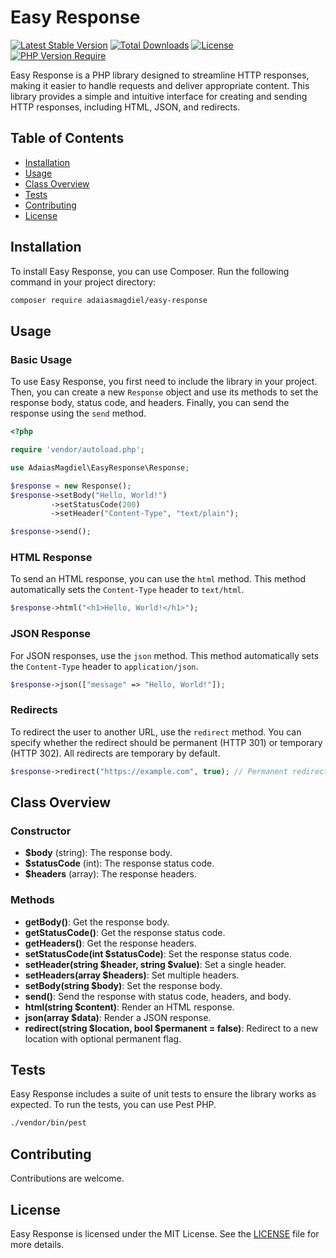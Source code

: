 # Easy Response

[![Latest Stable Version](http://poser.pugx.org/adaiasmagdiel/easy-response/v)](https://packagist.org/packages/adaiasmagdiel/easy-response)
[![Total Downloads](http://poser.pugx.org/adaiasmagdiel/easy-response/downloads)](https://packagist.org/packages/adaiasmagdiel/easy-response)
[![License](http://poser.pugx.org/adaiasmagdiel/easy-response/license)](https://packagist.org/packages/adaiasmagdiel/easy-response)
[![PHP Version Require](http://poser.pugx.org/adaiasmagdiel/easy-response/require/php)](https://packagist.org/packages/adaiasmagdiel/easy-response)

Easy Response is a PHP library designed to streamline HTTP responses, making it easier to handle requests and deliver appropriate content. This library provides a simple and intuitive interface for creating and sending HTTP responses, including HTML, JSON, and redirects.

## Table of Contents

- [Installation](#installation)
- [Usage](#usage)
- [Class Overview](#class-overview)
- [Tests](#tests)
- [Contributing](#contributing)
- [License](#license)

## Installation

To install Easy Response, you can use Composer. Run the following command in your project directory:

```bash
composer require adaiasmagdiel/easy-response
```

## Usage

### Basic Usage

To use Easy Response, you first need to include the library in your project. Then, you can create a new `Response` object and use its methods to set the response body, status code, and headers. Finally, you can send the response using the `send` method.

```php
<?php

require 'vendor/autoload.php';

use AdaiasMagdiel\EasyResponse\Response;

$response = new Response();
$response->setBody("Hello, World!")
         ->setStatusCode(200)
         ->setHeader("Content-Type", "text/plain");

$response->send();
```

### HTML Response

To send an HTML response, you can use the `html` method. This method automatically sets the `Content-Type` header to `text/html`.

```php
$response->html("<h1>Hello, World!</h1>");
```

### JSON Response

For JSON responses, use the `json` method. This method automatically sets the `Content-Type` header to `application/json`.

```php
$response->json(["message" => "Hello, World!"]);
```

### Redirects

To redirect the user to another URL, use the `redirect` method. You can specify whether the redirect should be permanent (HTTP 301) or temporary (HTTP 302). All redirects are temporary by default.

```php
$response->redirect("https://example.com", true); // Permanent redirect
```

## Class Overview

### Constructor

- **$body** (string): The response body.
- **$statusCode** (int): The response status code.
- **$headers** (array): The response headers.

### Methods

- **getBody()**: Get the response body.
- **getStatusCode()**: Get the response status code.
- **getHeaders()**: Get the response headers.
- **setStatusCode(int $statusCode)**: Set the response status code.
- **setHeader(string $header, string $value)**: Set a single header.
- **setHeaders(array $headers)**: Set multiple headers.
- **setBody(string $body)**: Set the response body.
- **send()**: Send the response with status code, headers, and body.
- **html(string $content)**: Render an HTML response.
- **json(array $data)**: Render a JSON response.
- **redirect(string $location, bool $permanent = false)**: Redirect to a new location with optional permanent flag.

## Tests

Easy Response includes a suite of unit tests to ensure the library works as expected. To run the tests, you can use Pest PHP.

```bash
./vendor/bin/pest
```

## Contributing

Contributions are welcome.

## License

Easy Response is licensed under the MIT License. See the [LICENSE](LICENSE) file for more details.
